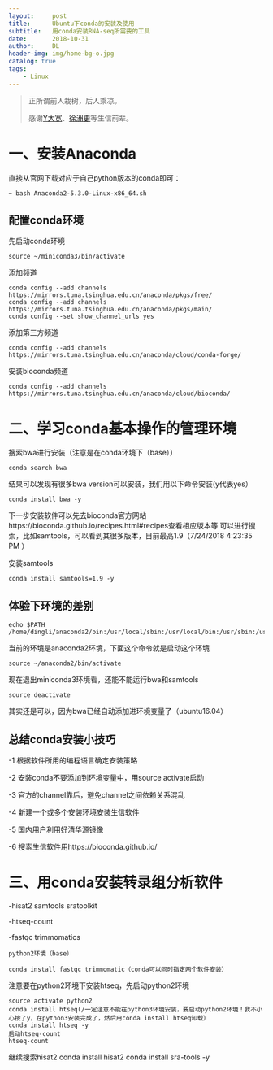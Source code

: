 ```yaml
---
layout:     post
title:      Ubuntu下conda的安装及使用
subtitle:   用conda安装RNA-seq所需要的工具
date:       2018-10-31
author:     DL
header-img: img/home-bg-o.jpg
catalog: true
tags:
    - Linux
---
```


> 正所谓前人栽树，后人乘凉。
> 
> 感谢[Y大宽](https://www.jianshu.com/u/51a71446d509)、[徐洲更](https://www.jianshu.com/u/9ea40b5f607a)等生信前辈。

# 一、安装Anaconda
直接从官网下载对应于自己python版本的conda即可：

	~ bash Anaconda2-5.3.0-Linux-x86_64.sh
## 配置conda环境

先启动conda环境

	source ~/miniconda3/bin/activate
添加频道

	conda config --add channels https://mirrors.tuna.tsinghua.edu.cn/anaconda/pkgs/free/ 
	conda config --add channels https://mirrors.tuna.tsinghua.edu.cn/anaconda/pkgs/main/ 
	conda config --set show_channel_urls yes
添加第三方频道	

	conda config --add channels https://mirrors.tuna.tsinghua.edu.cn/anaconda/cloud/conda-forge/

安装bioconda频道

	conda config --add channels https://mirrors.tuna.tsinghua.edu.cn/anaconda/cloud/bioconda/ 
# 二、学习conda基本操作的管理环境

搜索bwa进行安装（注意是在conda环境下（base））

	conda search bwa
结果可以发现有很多bwa version可以安装，我们用以下命令安装(y代表yes）

	conda install bwa -y 
下一步安装软件可以先去bioconda官方网站https://bioconda.github.io/recipes.html#recipes查看相应版本等
可以进行搜索，比如samtools，可以看到其很多版本，目前最高1.9（7/24/2018 4:23:35 PM ）

安装samtools

	conda install samtools=1.9 -y 
## 体验下环境的差别
	echo $PATH 
	/home/dingli/anaconda2/bin:/usr/local/sbin:/usr/local/bin:/usr/sbin:/usr/bin:/sbin:/bin:/usr/games:/usr/local/games
当前的环境是anaconda2环境，下面这个命令就是启动这个环境

	source ~/anaconda2/bin/activate
现在退出miniconda3环境看，还能不能运行bwa和samtools

	source deactivate
其实还是可以，因为bwa已经自动添加进环境变量了（ubuntu16.04）

## 总结conda安装小技巧

-1 根据软件所用的编程语言确定安装策略

-2 安装conda不要添加到环境变量中，用source activate启动

-3 官方的channel靠后，避免channel之间依赖关系混乱

-4 新建一个或多个安装环境安装生信软件

-5 国内用户利用好清华源镜像

-6 搜索生信软件用https://bioconda.github.io/

# 三、用conda安装转录组分析软件

-hisat2 samtools sratoolkit

-htseq-count

-fastqc trimmomatics

	python2环境（base）  
 
	conda install fastqc trimmomatic（conda可以同时指定两个软件安装） 
注意要在python2环境下安装htseq，先启动python2环境

	source activate python2
	conda install htseq(/一定注意不能在python3环境安装，要启动python2环境！我不小心按了y，在python3安装完成了，然后用conda install htseq卸载） 
	conda install htseq -y
	启动htseq-count
	htseq-count

继续搜索hisat2
	conda install hisat2 
	conda install sra-tools -y 


